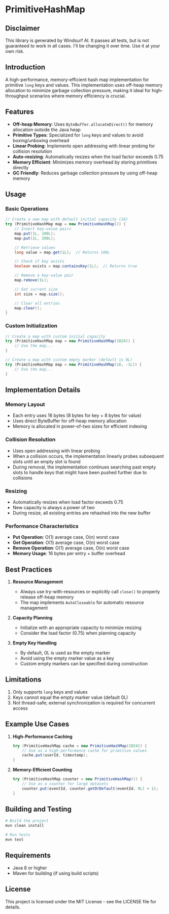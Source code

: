 # PrimitiveHashMap

## Disclaimer
This library is generated by Windsurf AI. It passes all tests, but is not guaranteed to work in all cases. I'll be changing it over time. Use it at your own risk.

## Introduction
A high-performance, memory-efficient hash map implementation for primitive `long` keys and values. This implementation uses off-heap memory allocation to minimize garbage collection pressure, making it ideal for high-throughput scenarios where memory efficiency is crucial.

## Features

- **Off-heap Memory**: Uses `ByteBuffer.allocateDirect()` for memory allocation outside the Java heap
- **Primitive Types**: Specialized for `long` keys and values to avoid boxing/unboxing overhead
- **Linear Probing**: Implements open addressing with linear probing for collision resolution
- **Auto-resizing**: Automatically resizes when the load factor exceeds 0.75
- **Memory Efficient**: Minimizes memory overhead by storing primitives directly
- **GC Friendly**: Reduces garbage collection pressure by using off-heap memory

## Usage

### Basic Operations

```java
// Create a new map with default initial capacity (16)
try (PrimitiveHashMap map = new PrimitiveHashMap()) {
    // Insert key-value pairs
    map.put(1L, 100L);
    map.put(2L, 200L);

    // Retrieve values
    long value = map.get(1L);  // Returns 100L

    // Check if key exists
    boolean exists = map.containsKey(1L);  // Returns true

    // Remove a key-value pair
    map.remove(1L);

    // Get current size
    int size = map.size();

    // Clear all entries
    map.clear();
}
```

### Custom Initialization

```java
// Create a map with custom initial capacity
try (PrimitiveHashMap map = new PrimitiveHashMap(1024)) {
    // Use the map...
}

// Create a map with custom empty marker (default is 0L)
try (PrimitiveHashMap map = new PrimitiveHashMap(16, -1L)) {
    // Use the map...
}
```

## Implementation Details

### Memory Layout
- Each entry uses 16 bytes (8 bytes for key + 8 bytes for value)
- Uses direct ByteBuffer for off-heap memory allocation
- Memory is allocated in power-of-two sizes for efficient indexing

### Collision Resolution
- Uses open addressing with linear probing
- When a collision occurs, the implementation linearly probes subsequent slots until an empty slot is found
- During removal, the implementation continues searching past empty slots to handle keys that might have been pushed further due to collisions

### Resizing
- Automatically resizes when load factor exceeds 0.75
- New capacity is always a power of two
- During resize, all existing entries are rehashed into the new buffer

### Performance Characteristics
- **Put Operation**: O(1) average case, O(n) worst case
- **Get Operation**: O(1) average case, O(n) worst case
- **Remove Operation**: O(1) average case, O(n) worst case
- **Memory Usage**: 16 bytes per entry + buffer overhead

## Best Practices

1. **Resource Management**
   - Always use try-with-resources or explicitly call `close()` to properly release off-heap memory
   - The map implements `AutoCloseable` for automatic resource management

2. **Capacity Planning**
   - Initialize with an appropriate capacity to minimize resizing
   - Consider the load factor (0.75) when planning capacity

3. **Empty Key Handling**
   - By default, 0L is used as the empty marker
   - Avoid using the empty marker value as a key
   - Custom empty markers can be specified during construction

## Limitations

1. Only supports `long` keys and values
2. Keys cannot equal the empty marker value (default 0L)
3. Not thread-safe; external synchronization is required for concurrent access

## Example Use Cases

1. **High-Performance Caching**
   ```java
   try (PrimitiveHashMap cache = new PrimitiveHashMap(1024)) {
       // Use as a high-performance cache for primitive values
       cache.put(userId, timestamp);
   }
   ```

2. **Memory-Efficient Counting**
   ```java
   try (PrimitiveHashMap counter = new PrimitiveHashMap()) {
       // Use as a counter for large datasets
       counter.put(eventId, counter.getOrDefault(eventId, 0L) + 1);
   }
   ```

## Building and Testing

```bash
# Build the project
mvn clean install

# Run tests
mvn test
```

## Requirements

- Java 8 or higher
- Maven for building (if using build scripts)

## License

This project is licensed under the MIT License - see the LICENSE file for details.
